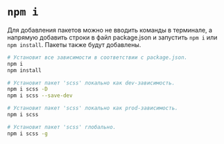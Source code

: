 # `npm i`

Для добавления пакетов можно не вводить команды в терминале, а напрямую добавить строки в файл package.json и запустить `npm i` или `npm install`. Пакеты также будут добавлены.

```bash
# Установит все зависимости в соответствии с package.json.
npm i
npm install

# Установит пакет 'scss' локально как dev-зависимость.
npm i scss -D
npm i scss --save-dev

# Установит пакет 'scss' локально как prod-зависимость.
npm i scss

# Установит пакет 'scss' глобально.
npm i scss -g
```
